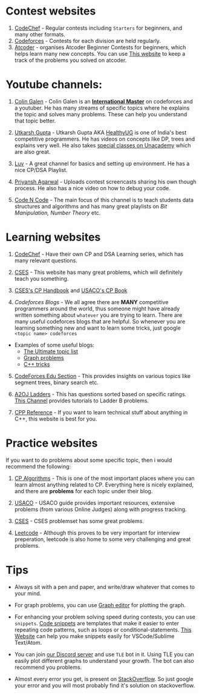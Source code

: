 # Contest websites
1. [CodeChef](codechef.com) - Regular contests including `Starters` for beginners, and many other formats.
2. [Codeforces](codeforces.com) - Contests for each division are held regularly.
3. [Atcoder](atcoder.jp) - organises Atcoder Beginner Contests for beginners, which helps learn many new concepts. You can use [This website](https://kenkoooo.com/atcoder#/table/) to keep a track of the problems you solved on atcoder.

# Youtube channels:
1. [Colin Galen](https://www.youtube.com/channel/UCpvS3EykHW--l0ogUhMEjEw) - Colin Galen is an **[International Master](https://codeforces.com/profile/galen_colin)** on codeforces and a youtuber. He has many streams of specific topics where he explains the topic and solves many problems. These can help you understand that topic better.

2. [Utkarsh Gupta](https://www.youtube.com/channel/UCGS5ZzcSAymQbWZvNoKOFhQ/videos) - Utkarsh Gupta AKA [HealthyUG](https://codeforces.com/profile/HealthyUG) is one of India's best competitive programmers. He has videos on concepts like DP, trees and explains very well. He also takes [special classes on Unacademy](https://unacademy.com/@healthyug/courses?goal=all&type=special) which are also great.

3. [Luv](https://www.youtube.com/c/LuvIsMe) - A great channel for basics and setting up environment. He has a nice CP/DSA Playlist.

4. [Priyansh Agarwal](https://www.youtube.com/c/PriyanshAgarwal) - Uploads contest screencasts sharing his own though process. He also has a nice video on how to debug your code.

5. [Code N Code](https://www.youtube.com/channel/UC0zvY3yIBQTrSutsV-4yscQ) - The main focus of this channel is to teach students data structures and algorithms and has many great playlists on *Bit Manipulation, Number Theory* etc.

# Learning websites
1. [CodeChef](https://www.codechef.com/LEARNDSA?itm_medium=navmenu&itm_campaign=learndsa) - Have their own CP and DSA Learning series, which has many relevant questions.

2. [CSES](https://cses.fi/problemset/) - This website has many great problems, which will definitely teach you something. 

3. [CSES's CP Handbook](https://cses.fi/book/book.pdf) and [USACO's CP Book](https://usaco.guide/CP2.pdf)

4. *Codeforces Blogs* - We all agree there are **MANY** competitive programmers around the world, thus someone might have already written something about `whatever` you are trying to learn. There are many useful codeforces blogs that are helpful. So whenever you are learning something new and want to learn some tricks, just google `<topic name> codeforces`

* Examples of some useful blogs:
  - [The Ultimate topic list](https://codeforces.com/blog/entry/95106)
  - [Graph problems](https://codeforces.com/blog/entry/55219?#comment-390897)
  - [C++ tricks](https://codeforces.com/blog/entry/15643)

5. [CodeForces Edu Section](https://codeforces.com/edu/course/2) - This provides insights on various topics like segment trees, binary search etc.

6. [A2OJ Ladders](a2oj.herokuapp.com/) - This has questions sorted based on specific ratings.
[This Channel](https://www.youtube.com/c/SumitGaurav) provides tutorials to Ladder B problems.

7. [CPP Reference](https://en.cppreference.com/w/) - If you want to learn technical stuff about anything in C++, this website is best for you.

# Practice websites
If you want to do problems about some specific topic, then i would recommend the following:
1. [CP Algorithms](https://cp-algorithms.com/) - This is one of the most important places where you can learn almost anything related to CP. Everything here is nicely explained, and there are **problems** for each topic under their blog. 

2. [USACO](https://usaco.guide/) - USACO guide provides important resources, extensive problems (from various Online Judges) along with progress tracking.

3. [CSES](https://cses.fi/problemset/) -  CSES problemset has some great problems.

4. [Leetcode](leetcode.com) - Although this proves to be very important for interview preperation, leetcode is also home to some very challenging and great problems.

# Tips
* Always sit with a pen and paper, and write/draw whatever that comes to your mind. 

* For graph problems, you can use [Graph editor](https://csacademy.com/app/graph_editor/) for plotting the graph.

* For enhancing your problem solving speed during contests, you can use `snippets`. [Code snippets](https://code.visualstudio.com/docs/editor/userdefinedsnippets) are templates that make it easier to enter repeating code patterns, such as loops or conditional-statements.
[This Website](https://snippet-generator.app/) can help you make snippets easily for VSCode/Sublime Text/Atom.

* You can join [our Discord server](https://discord.gg/5anpwH6r4f) and use `TLE` bot in it. Using TLE you can easily plot different graphs to understand your growth. The bot can also recommend you problems.

* Almost every error you get, is present on [StackOverflow](stackoverflow.com). So just google your error and you will most probably find it's solution on stackoverflow.
